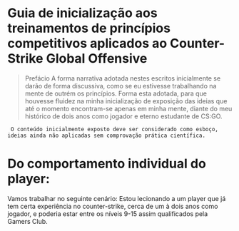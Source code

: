 # Guia de inicialização aos treinamentos de princípios competitivos aplicados ao Counter-Strike Global Offensive

> Prefácio
> A forma narrativa adotada nestes escritos inicialmente se darão de forma discussiva, como se eu
> estivesse trabalhando na mente de outrém os princípios. Forma esta adotada, para que houvesse fluidez na 
> minha inicialização de exposição das ideias que até o momento encontram-se apenas em minha mente, diante do meu histórico 
> de dois anos como jogador e eterno estudante de CS:GO.

`` O conteúdo inicialmente exposto deve ser considerado como esboço, ideias ainda não aplicadas sem comprovação prática científica.``

# Do comportamento individual do player:
Vamos trabalhar no seguinte cenário: 
Estou lecionando a um player que já tem certa experiência no counter-strike, cerca de um à dois anos como jogador, e poderia estar entre
os níveis 9-15 assim qualificados pela Gamers Club.
